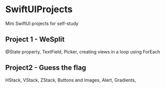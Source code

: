 # SwiftUIProjects
Mini SwiftUI projects for self-study

## Project 1 - WeSplit
@State property, TextField, Picker, creating views in a loop using ForEach

## Project2 - Guess the flag
HStack, VStack, ZStack, Buttons and Images, Alert, Gradients, 
